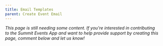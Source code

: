 ```yaml
---
title: Email Templates
parent: Create Event Email
---
```


*This page is still needing some content. If you're interested in contributing to the Summit Events App and want to help provide support by creating this page, comment below and let us know!*
